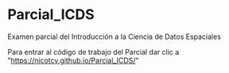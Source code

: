 # Parcial_ICDS
Examen parcial del Introducción a la Ciencia de Datos Espaciales

Para entrar al código de trabajo del Parcial dar clic a "https://nicotcv.github.io/Parcial_ICDS/" 
